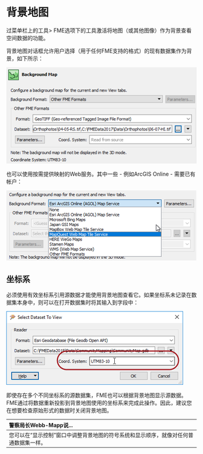 # 背景地图

过菜单栏上的工具&gt; FME选项下的工具激活将地图（或其他图像）作为背景查看空间数据的功能。

背景地图对话框允许用户选择（用于任何FME支持的格式）的现有数据集作为背景，如下所示：

![](../../.gitbook/assets/img1.042.dibackgrounddialog.png)

也可以使用按需提供映射的Web服务。其中一些 - 例如ArcGIS Online - 需要已有帐户：

![](../../.gitbook/assets/img1.043.dibackgroundservices.png)

## 坐标系

必须使用有效坐标系引用源数据才能使用背景地图查看它。如果坐标系未记录在数据集本身中，则可以在打开数据集时将其输入到字段中：

![](../../.gitbook/assets/img1.044.dicoordinatesystem.png)

即使存在多个不同坐标系的源数据集，FME也可以根据背景地图显示源数据。FME通过将数据重新投影到背景地图使用的坐标系来完成此操作。因此，建议您在想要检查原始形式的数据时关闭背景地图。

|  警察局长Webb-Mapp说... |
| :--- |
|  您可以在“显示控制”窗口中调整背景地图的符号系统和显示顺序，就像对任何普通数据集一样。 |

